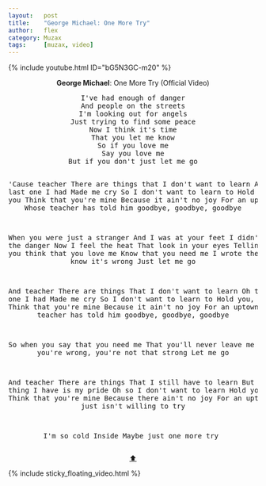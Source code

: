 ```yaml
---
layout:   post
title:    "George Michael: One More Try"
author:   flex
category: Muzax
tags:     [muzax, video]
---
```


{% include youtube.html ID="bG5N3GC-m20" %}

<!-- break -->

<a id="top"></a>
<div id="lyrics"><div class="lyricsheader"><p><center><b>George Michael</b>: One More Try (Official Video)</center></p></div>

<center><pre>
I've had enough of danger
And people on the streets
I'm looking out for angels
Just trying to find some peace
Now I think it's time
That you let me know
So if you love me
Say you love me
But if you don't just let me go

'Cause teacher
There are things that I don't want to learn
And the last one I had
Made me cry
So I don't want to learn to
Hold you, touch you
Think that you're mine
Because it ain't no joy
For an uptown boy
Whose teacher has told him goodbye, goodbye, goodbye

When you were just a stranger
And I was at your feet
I didn't feel the danger
Now I feel the heat
That look in your eyes
Telling me no
So you think that you love me
Know that you need me
I wrote the song, I know it's wrong
Just let me go

And teacher
There are things
That I don't want to learn
Oh the last one I had
Made me cry
So I don't want to learn to
Hold you, touch you
Think that you're mine
Because it ain't no joy
For an uptown boy
Whose teacher has told him goodbye, goodbye, goodbye

So when you say that you need me
That you'll never leave me
I know you're wrong, you're not that strong
Let me go

And teacher
There are things
That I still have to learn
But the one thing I have is my pride
Oh so I don't want to learn
Hold you, touch you
Think that you're mine
Because there ain't no joy
For an uptown boy
Who just isn't willing to try

I'm so cold
Inside
Maybe just one more try
</pre>
<a href="#top">⬆</a></center></div>

<div class="sticky_floating_video"></div>
{% include sticky_floating_video.html %}